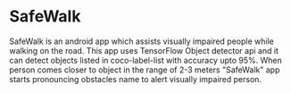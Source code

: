 # SafeWalk
SafeWalk is an android app which assists visually impaired people while walking on the road.
This app uses TensorFlow Object detector api and it can detect objects listed in coco-label-list with accuracy upto 95%. 
When person comes closer to object in the range of 2-3 meters "SafeWalk" app starts pronouncing obstacles name to alert visually impaired person. 
